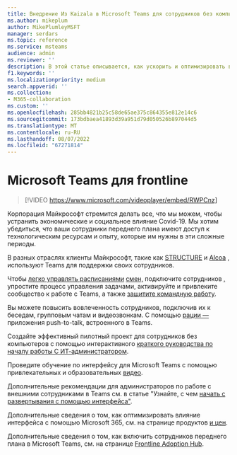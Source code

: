 ```yaml
---
title: Внедрение Из Kaizala в Microsoft Teams для сотрудников без компьютеров
ms.author: mikeplum
author: MikePlumleyMSFT
manager: serdars
ms.topic: reference
ms.service: msteams
audience: admin
ms.reviewer: ''
description: В этой статье описывается, как ускорить и оптимизировать внедрение в Microsoft Teams для сотрудников без компьютеров.
f1.keywords: ''
ms.localizationpriority: medium
search.appverid: ''
ms.collection:
- M365-collaboration
ms.custom: ''
ms.openlocfilehash: 285bb4821b25c58de65ae375c864355e812e14c6
ms.sourcegitcommit: 173bdbaea41893d39a951d79d050526b897044d5
ms.translationtype: MT
ms.contentlocale: ru-RU
ms.lasthandoff: 08/07/2022
ms.locfileid: "67271814"
---
```

# <a name="microsoft-teams-for-frontline"></a>Microsoft Teams для frontline

> [!VIDEO https://www.microsoft.com/videoplayer/embed/RWPCnz]

Корпорация Майкрософт стремится делать все, что мы можем, чтобы устранить экономические и социальное влияние Covid-19. Мы хотим убедиться, что ваши сотрудники переднего плана имеют доступ к технологическим ресурсам и опыту, которые им нужны в эти сложные периоды.

В разных отраслях клиенты Майкрософт, такие как [STRUCTURE](https://customers.microsoft.com/story/799203-ikea-retailers-teams) и [Alcoa](https://customers.microsoft.com/story/837930-alcoa-manufacturing-teams) , используют Teams для поддержки своих сотрудников.

Чтобы [легко управлять расписаниями](/microsoft-365/frontline/shifts-for-teams-landing-page) [смен,](https://query.prod.cms.rt.microsoft.com/cms/api/am/binary/RE4M6Xi) подключите сотрудников [,](https://query.prod.cms.rt.microsoft.com/cms/api/am/binary/RE4M4Uq) упростите процесс управления задачами, активируйте и привлеките сообщество к работе с Teams, а также [защитите командную работу](/microsoftteams/teams-security-guide).

Вы можете повысить вовлеченность сотрудников, подключив их к беседам, групповым чатам и видеозвонкам. С помощью [рации —](/MicrosoftTeams/walkie-talkie) приложения push-to-talk, встроенного в Teams.

Создайте эффективный пилотный проект для сотрудников без компьютеров с помощью интерактивного [краткого руководства по началу работы С ИТ-администратором](https://config-flw-interactive-guide.immersivelearning.online/).

Проведите обучение по интерфейсу для Microsoft Teams с помощью привлекательных и образовательных [видео](https://support.microsoft.com/office/what-is-shifts-f8efe6e4-ddb3-4d23-b81b-bb812296b821).

Дополнительные рекомендации для администраторов по работе с внешними сотрудниками в Teams см. в статье "Узнайте, с чем [начать с развертывания с помощью интерфейса"](/microsoft-365/frontline/flw-deploy-overview).

Дополнительные сведения о том, как оптимизировать влияние интерфейса с помощью Microsoft 365, см. на странице продуктов [и цен](https://www.microsoft.com/microsoft-365/enterprise/frontline).

Дополнительные сведения о том, как включить сотрудников переднего плана в Microsoft Teams, см. на странице [Frontline Adoption Hub](https://adoption.microsoft.com/microsoft-teams/frontline-workers/).
